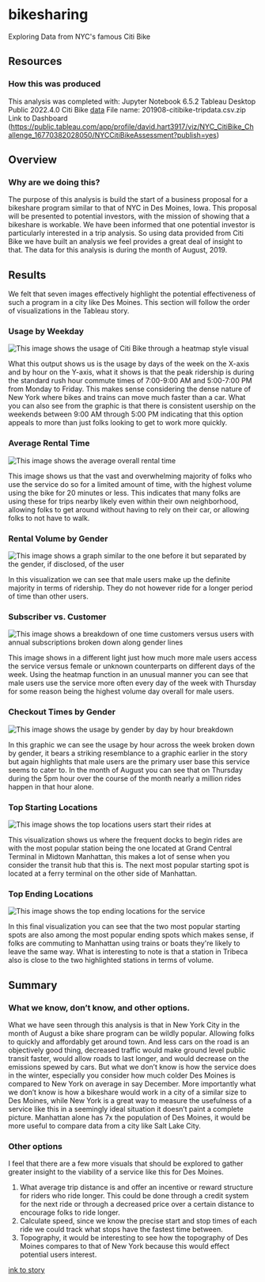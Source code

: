 # bikesharing
Exploring Data from NYC's famous Citi Bike

## Resources
### How this was produced
This analysis was completed with:
Jupyter Notebook 6.5.2
Tableau Desktop Public 2022.4.0
Citi Bike [data](https://s3.amazonaws.com/tripdata/index.html)
File name:  201908-citibike-tripdata.csv.zip 
Link to Dashboard (https://public.tableau.com/app/profile/david.hart3917/viz/NYC_CitiBike_Challenge_16770382028050/NYCCitiBikeAssessment?publish=yes)

## Overview
### Why are we doing this?
The purpose of this analysis is build the start of a business proposal for a bikeshare program similar to that of NYC in Des Moines, Iowa. This proposal will be
presented to potential investors, with the mission of showing that a bikeshare is workable. We have been informed that one potential investor is particularly
interested in a trip analysis. So using data provided from Citi Bike we have built an analysis we feel provides a great deal of insight to that. The data for this
analysis is during the month of August, 2019.

## Results
We felt that seven images effectively highlight the potential effectiveness of such a program in a city like Des Moines. This section will follow the order of
visualizations in the Tableau story.

### Usage by Weekday

![This image shows the usage of Citi Bike through a heatmap style visual](https://github.com/dh4rt/bikesharing/blob/main/Visualizations/Trips_By_Day.png)

What this output shows us is the usage by days of the week on the X-axis and by hour on the Y-axis, what it shows is that the peak ridership is during the standard
rush hour commute times of 7:00-9:00 AM and 5:00-7:00 PM from Monday to Friday. This makes sense considering the dense nature of New York where bikes and trains
can move much faster than a car. What you can also see from the graphic is that there is consistent usership on the weekends between 9:00 AM through 5:00 PM
indicating that this option appeals to more than just folks looking to get to work more quickly.

### Average Rental Time

![This image shows the average overall rental time](https://github.com/dh4rt/bikesharing/blob/main/Visualizations/Checkout_Time.png)

This image shows us that the vast and overwhelming majority of folks who use the service do so for a limited amount of time, with the highest volume using the
bike for 20 minutes or less. This indicates that many folks are using these for trips nearby likely even within their own neighborhood, allowing folks to get
around without having to rely on their car, or allowing folks to not have to walk.

### Rental Volume by Gender

![This image shows a graph similar to the one before it but separated by the gender, if disclosed, of the user](https://github.com/dh4rt/bikesharing/blob/main/Visualizations/Checkout_Gender.png)

In this visualization we can see that male users make up the definite majority in terms of ridership. They do not however ride for a longer period of time than 
other users.

### Subscriber vs. Customer

![This image shows a breakdown of one time customers versus users with annual subscriptions broken down along gender lines](https://github.com/dh4rt/bikesharing/blob/main/Visualizations/Gender_by_day.png)

This image shows in a different light just how much more male users access the service versus female or unknown counterparts on different days of the week.
Using the heatmap function in an unusual manner you can see that male users use the service more often every day of the week with Thursday for some reason
being the highest volume day overall for male users.

### Checkout Times by Gender

![This image shows the usage by gender by day by hour breakdown](https://github.com/dh4rt/bikesharing/blob/main/Visualizations/Trips_by_Gender.png)

In this graphic we can see the usage by hour across the week broken down by gender, it bears a striking resemblance to a graphic earlier in the story
but again highlights that male users are the primary user base this service seems to cater to. In the month of August you can see that on Thursday during the
5pm hour over the course of the month nearly a million rides happen in that hour alone.

### Top Starting Locations

![This image shows the top locations users start their rides at](https://github.com/dh4rt/bikesharing/blob/main/Visualizations/Top_starting_locations.png)

This visualization shows us where the frequent docks to begin rides are with the most popular station being the one located at Grand Central Terminal in 
Midtown Manhattan, this makes a lot of sense when you consider the transit hub that this is. The next most popular starting spot is located at a ferry
terminal on the other side of Manhattan.

### Top Ending Locations

![This image shows the top ending locations for the service](https://github.com/dh4rt/bikesharing/blob/main/Visualizations/Top_Ending_Locations.png)

In this final visualization you can see that the two most popular starting spots are also among the most popular ending spots which makes sense, if folks are
commuting to Manhattan using trains or boats they're likely to leave the same way. What is interesting to note is that a station in Tribeca also is close to
the two highlighted stations in terms of volume.

## Summary
### What we know, don’t know, and other options.

What we have seen through this analysis is that in New York City in the month of August a bike share program can be wildly popular. Allowing folks to quickly
and affordably get around town. And less cars on the road is an objectively good thing, decreased traffic would make ground level public transit faster,
would allow roads to last longer, and would decrease on the emissions spewed by cars. But what we don’t know is how the service does in the winter, especially
you consider how much colder Des Moines is compared to New York on average in say December. More importantly what we don’t know is how a bikeshare would work
in a city of a similar size to Des Moines, while New York is a great way to measure the usefulness of a service like this in a seemingly ideal situation it
doesn’t paint a complete picture. Manhattan alone has 7x the population of Des Moines, it would be more useful to compare data from a city like Salt Lake City.

### Other options
I feel that there are a few more visuals that should be explored to gather greater insight to the viability of a service like this for Des Moines.

1. What average trip distance is and offer an incentive or reward structure for riders who ride longer. This could be done through a credit system for the next ride or through a decreased price over a certain distance to encourage folks to ride longer.
2. Calculate speed, since we know the precise start and stop times of each ride we could track what stops have the fastest time between.
3. Topography, it would be interesting to see how the topography of Des Moines compares to that of New York because this would effect potential users interest.

[ink to story](https://public.tableau.com/app/profile/david.hart3917/viz/NYC_CitiBike_Challenge_16770382028050/NYCCitiBikeAssessment?publish=yes)



